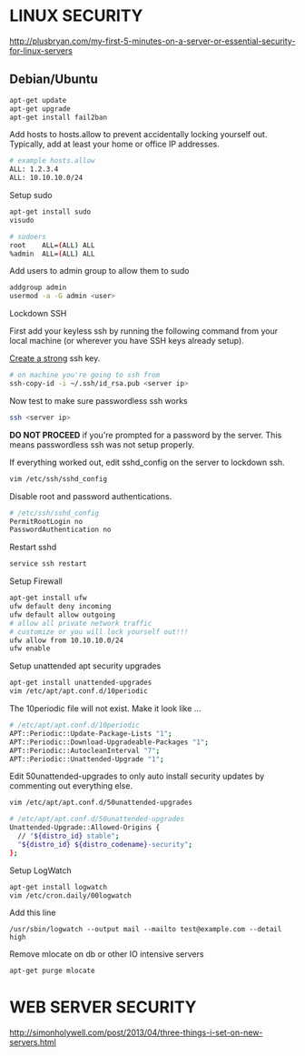 LINUX SECURITY
==============

http://plusbryan.com/my-first-5-minutes-on-a-server-or-essential-security-for-linux-servers

## Debian/Ubuntu

```bash
apt-get update
apt-get upgrade
apt-get install fail2ban
```

Add hosts to hosts.allow to prevent accidentally locking yourself out.
Typically, add at least your home or office IP addresses.

```bash
# example hosts.allow
ALL: 1.2.3.4
ALL: 10.10.10.0/24
```

Setup sudo

```bash
apt-get install sudo
visudo
```

```bash
# sudoers
root    ALL=(ALL) ALL
%admin  ALL=(ALL) ALL
```

Add users to admin group to allow them to sudo

```bash
addgroup admin
usermod -a -G admin <user>
```


Lockdown SSH

First add your keyless ssh by running the following command from your local machine 
(or wherever you have SSH keys already setup).

[Create a strong](http://martin.kleppmann.com/2013/05/24/improving-security-of-ssh-private-keys.html) ssh key.

```bash
# on machine you're going to ssh from
ssh-copy-id -i ~/.ssh/id_rsa.pub <server ip>
```

Now test to make sure passwordless ssh works

```bash
ssh <server ip>
```

**DO NOT PROCEED** if you're prompted for a password by the server.
This means passwordless ssh was not setup properly.

If everything worked out, edit sshd_config on the server to lockdown ssh.

```bash
vim /etc/ssh/sshd_config
```

Disable root and password authentications.

```bash
# /etc/ssh/sshd_config
PermitRootLogin no
PasswordAuthentication no
```

Restart sshd

```bash
service ssh restart
```


Setup Firewall

```bash
apt-get install ufw
ufw default deny incoming
ufw default allow outgoing
# allow all private network traffic
# customize or you will lock yourself out!!!
ufw allow from 10.10.10.0/24
ufw enable
```


Setup unattended apt security upgrades

```bash
apt-get install unattended-upgrades
vim /etc/apt/apt.conf.d/10periodic
```

The 10periodic file will not exist. Make it look like ...

```bash
# /etc/apt/apt.conf.d/10periodic
APT::Periodic::Update-Package-Lists "1";
APT::Periodic::Download-Upgradeable-Packages "1";
APT::Periodic::AutocleanInterval "7";
APT::Periodic::Unattended-Upgrade "1";
```

Edit 50unattended-upgrades to only auto install security updates by commenting out everything else.

```bash
vim /etc/apt/apt.conf.d/50unattended-upgrades
```

```bash
# /etc/apt/apt.conf.d/50unattended-upgrades
Unattended-Upgrade::Allowed-Origins {
  // "${distro_id} stable";
  "${distro_id} ${distro_codename}-security";
};
```


Setup LogWatch

```bash
apt-get install logwatch
vim /etc/cron.daily/00logwatch
```

Add this line 

```
/usr/sbin/logwatch --output mail --mailto test@example.com --detail high
```


Remove mlocate on db or other IO intensive servers

```bash
apt-get purge mlocate
```


WEB SERVER SECURITY
===================

http://simonholywell.com/post/2013/04/three-things-i-set-on-new-servers.html

